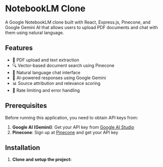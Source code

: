 # NotebookLM Clone

A Google NotebookLM clone built with React, Express.js, Pinecone, and Google Gemini AI that allows users to upload PDF documents and chat with them using natural language.

## Features

- 📄 PDF upload and text extraction
- 🔍 Vector-based document search using Pinecone
- 💬 Natural language chat interface
- 🤖 AI-powered responses using Google Gemini
- 📊 Source attribution and relevance scoring
- 🎯 Rate limiting and error handling

## Prerequisites

Before running this application, you need to obtain API keys from:

1. **Google AI (Gemini)**: Get your API key from [Google AI Studio](https://makersuite.google.com/app/apikey)
2. **Pinecone**: Sign up at [Pinecone](https://www.pinecone.io/) and get your API key

## Installation

1. **Clone and setup the project:**
